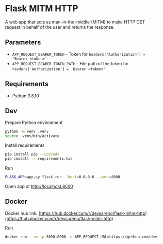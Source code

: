 # Flask MITM HTTP
A web app that acts as man-in-the-middle (MITM) to make HTTP GET request in behalf of the user and returns the response.

## Parameters
* `APP_REQUEST_BEARER_TOKEN` - Token for `headers['Authorization'] = 'Bearer <token>'`
* `APP_REQUEST_BEARER_TOKEN_PATH` - File path of the token for `headers['Authorization'] = 'Bearer <token>'`

## Requirements
* Python 3.8.10

## Dev
Prepare Python environment
```sh
python -m venv .venv
source .venv/bin/activate
```

Install requirements
```sh
pip install pip --upgrade
pip install -r requirements.txt
```

Run
```sh
FLASK_APP=app.py flask run --host=0.0.0.0 --port=8000
```

Open app at [http://localhost:8000](http://localhost:8000)

## Docker
Docker hub link: [https://hub.docker.com/r/devsareno/flask-mitm-http](https://hub.docker.com/r/devsareno/flask-mitm-http)

Run
```sh
docker run --rm -p 8000:8000 -e APP_REQUEST_URL=https://github.com/dev-sareno/flask-mitm-http devsareno/flask-mitm-http
```